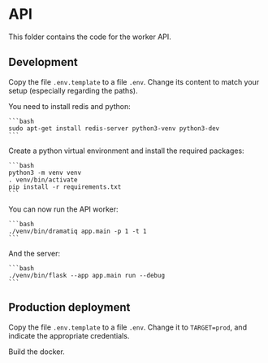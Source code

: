 # API

This folder contains the code for the worker API.

## Development

Copy the file `.env.template` to a file `.env`. Change its content to match your setup (especially regarding the paths).

You need to install redis and python:

    ```bash
    sudo apt-get install redis-server python3-venv python3-dev
    ```

Create a python virtual environment and install the required packages:

    ```bash
    python3 -m venv venv
    . venv/bin/activate
    pip install -r requirements.txt
    ```

You can now run the API worker:

    ```bash
    ./venv/bin/dramatiq app.main -p 1 -t 1
    ```

And the server:

    ```bash
    ./venv/bin/flask --app app.main run --debug
    ```

## Production deployment

Copy the file `.env.template` to a file `.env`. Change it to `TARGET=prod`, and indicate the appropriate credentials.

Build the docker.